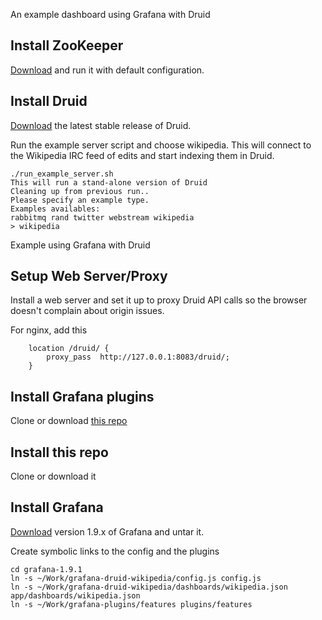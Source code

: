 An example dashboard using Grafana with Druid

## Install ZooKeeper
[Download](http://zookeeper.apache.org/releases.html#download) and run it with default configuration.

## Install Druid

[Download](http://druid.io/downloads.html) the latest stable release of Druid.

Run the example server script and choose wikipedia.  This will connect to the Wikipedia IRC feed of edits and start indexing them in Druid.

```
./run_example_server.sh
This will run a stand-alone version of Druid
Cleaning up from previous run..
Please specify an example type.
Examples availables:
rabbitmq rand twitter webstream wikipedia
> wikipedia
```

Example using Grafana with Druid

## Setup Web Server/Proxy
Install a web server and set it up to proxy Druid API calls so the browser doesn't complain about origin issues.

For nginx, add this

```
    location /druid/ {
        proxy_pass  http://127.0.0.1:8083/druid/;
    }
```

## Install Grafana plugins

Clone or download [this repo](https://github.com/Quantiply/grafana-plugins)

## Install this repo
Clone or download it

## Install Grafana

[Download](http://grafana.org/download/) version 1.9.x of Grafana and untar it.

Create symbolic links to the config and the plugins

```
cd grafana-1.9.1
ln -s ~/Work/grafana-druid-wikipedia/config.js config.js
ln -s ~/Work/grafana-druid-wikipedia/dashboards/wikipedia.json app/dashboards/wikipedia.json
ln -s ~/Work/grafana-plugins/features plugins/features
```
